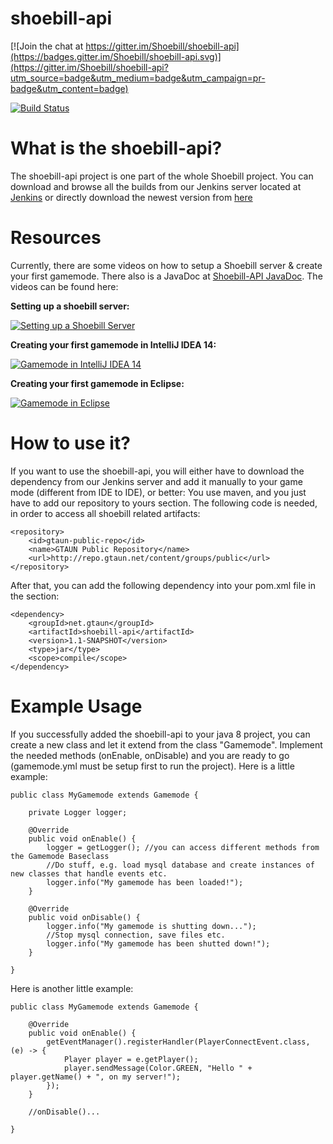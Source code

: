 # shoebill-api

[![Join the chat at https://gitter.im/Shoebill/shoebill-api](https://badges.gitter.im/Shoebill/shoebill-api.svg)](https://gitter.im/Shoebill/shoebill-api?utm_source=badge&utm_medium=badge&utm_campaign=pr-badge&utm_content=badge)

[![Build Status](http://ci.gtaun.net/job/shoebill-api/badge/icon)](http://ci.gtaun.net/job/shoebill-api/)

# What is the shoebill-api?

The shoebill-api project is one part of the whole Shoebill project.
You can download and browse all the builds from our Jenkins server located at [Jenkins](http://ci.gtaun.net/)
or directly download the newest version from [here](http://ci.gtaun.net/job/shoebill-api/lastSuccessfulBuild/artifact/target/shoebill-api-1.1-SNAPSHOT.jar)

# Resources

Currently, there are some videos on how to setup a Shoebill server & create your first gamemode.
There also is a JavaDoc at [Shoebill-API JavaDoc](http://shoebill.github.io/apidoc/).
The videos can be found here:

**Setting up a shoebill server:**

[![Setting up a Shoebill Server](http://img.youtube.com/vi/FLlFeNXPPN8/0.jpg)](https://www.youtube.com/watch?v=FLlFeNXPPN8 "Setting up a Shoebill Server")

**Creating your first gamemode in IntelliJ IDEA 14:**

[![Gamemode in IntelliJ IDEA 14](http://img.youtube.com/vi/g2SOqax3Euw/0.jpg)](https://www.youtube.com/watch?v=g2SOqax3Euw "Gamemode in IntelliJ IDEA 14")

**Creating your first gamemode in Eclipse:**

[![Gamemode in Eclipse](http://img.youtube.com/vi/Bg0pNhY1vgE/0.jpg)](https://www.youtube.com/watch?v=Bg0pNhY1vgE "Gamemode in Eclipse")


# How to use it?

If you want to use the shoebill-api, you will either have to download the dependency from our Jenkins server and add it manually to your game mode (different from IDE to IDE), or better: You use maven, and you just have to add our repository to yours <repository> section. The following code is needed, in order to access all shoebill related artifacts:

    <repository>
        <id>gtaun-public-repo</id>
        <name>GTAUN Public Repository</name>
        <url>http://repo.gtaun.net/content/groups/public</url>
    </repository>

After that, you can add the following dependency into your pom.xml file in the <dependencies> section:

    <dependency>
        <groupId>net.gtaun</groupId>
        <artifactId>shoebill-api</artifactId>
        <version>1.1-SNAPSHOT</version>
        <type>jar</type>
        <scope>compile</scope>
    </dependency>

# Example Usage

If you successfully added the shoebill-api to your java 8 project, you can create a new class and let it extend from the class "Gamemode". Implement the needed methods (onEnable, onDisable) and you are ready to go (gamemode.yml must be setup first to run the project). Here is a little example:

    public class MyGamemode extends Gamemode {

        private Logger logger;

        @Override
        public void onEnable() {
            logger = getLogger(); //you can access different methods from the Gamemode Baseclass
            //Do stuff, e.g. load mysql database and create instances of new classes that handle events etc.
            logger.info("My gamemode has been loaded!");
        }

        @Override
        public void onDisable() {
            logger.info("My gamemode is shutting down...");
            //Stop mysql connection, save files etc.
            logger.info("My gamemode has been shutted down!");
        }

    }

Here is another little example:

    public class MyGamemode extends Gamemode {

        @Override
        public void onEnable() {
            getEventManager().registerHandler(PlayerConnectEvent.class, (e) -> {
                Player player = e.getPlayer();
                player.sendMessage(Color.GREEN, "Hello " + player.getName() + ", on my server!");
            });
        }

        //onDisable()...

    }
